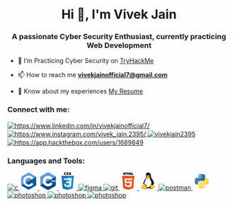 <!DOCTYPE html>
<html lang="en">
<head>
    <meta charset="UTF-8">
    <meta name="viewport" content="width=device-width, initial-scale=1.0">
</head>
<body>
    <h1 align="center">Hi 👋, I'm Vivek Jain</h1>
    <h3 align="center">A passionate Cyber Security Enthusiast, currently practicing Web Development</h3>

- 🔭 I’m Practicing Cyber Security on [TryHackMe](https://tryhackme.com/p/VivekJain)

- 📫 How to reach me **vivekjainofficial7@gmail.com**

- 📄 Know about my experiences [My Resume](https://bit.ly/MY-Resume)

<h3 align="left">Connect with me:</h3>
    <p align="left">
        <a href="https://linkedin.com/in/https://www.linkedin.com/in/vivekjainofficial7/" target="blank"><img align="center" src="https://raw.githubusercontent.com/rahuldkjain/github-profile-readme-generator/master/src/images/icons/Social/linked-in-alt.svg" alt="https://www.linkedin.com/in/vivekjainofficial7/" height="30" width="40" >
        </a>
        <a href="https://instagram.com/https://www.instagram.com/vivek_jain.2395/" target="blank"><img align="center" src="https://raw.githubusercontent.com/rahuldkjain/github-profile-readme-generator/master/src/images/icons/Social/instagram.svg" alt="https://www.instagram.com/vivek_jain.2395/" height="30" width="40" >
        </a>
        <a href="https://twitter.com/vivekjain2395" target="blank"><img align="center" src="https://raw.githubusercontent.com/rahuldkjain/github-profile-readme-generator/master/src/images/icons/Social/twitter.svg" alt="vivekjain2395" height="30" width="40" />
        </a>
        <a href="https://app.hackthebox.com/users/1689849" target="blank"><img align="center" src="https://www.svgrepo.com/show/331423/hack-the-box.svg" alt="https://app.hackthebox.com/users/1689849" height="30" width="40" />
        </a>
    </p>

<h3 align="left">Languages and Tools:</h3>
    <p align="left"> 
        <a href="https://www.kali.org/get-kali/#kali-platforms" target="_blank" rel="noreferrer">
            <img src="https://upload.wikimedia.org/wikipedia/commons/2/2b/Kali-dragon-icon.svg" alt="c" width="40" height="40"> 
        </a>
        <a href="https://www.cprogramming.com/" target="_blank" rel="noreferrer">
            <img src="https://raw.githubusercontent.com/devicons/devicon/master/icons/c/c-original.svg" alt="c" width="40" height="40"> 
        </a> 
        <a href="https://www.w3schools.com/cpp/" target="_blank" rel="noreferrer"> 
            <img src="https://raw.githubusercontent.com/devicons/devicon/master/icons/cplusplus/cplusplus-original.svg" alt="cplusplus" width="40" height="40"> 
        </a> 
        <a href="https://www.w3schools.com/css/" target="_blank" rel="noreferrer"> 
            <img src="https://raw.githubusercontent.com/devicons/devicon/master/icons/css3/css3-original-wordmark.svg" alt="css3" width="40" height="40"> 
        </a> 
        <a href="https://www.figma.com/" target="_blank" rel="noreferrer"> 
            <img src="https://www.vectorlogo.zone/logos/figma/figma-icon.svg" alt="figma" width="40" height="40"> 
        </a> 
        <a href="https://git-scm.com/" target="_blank" rel="noreferrer"> 
            <img src="https://www.vectorlogo.zone/logos/git-scm/git-scm-icon.svg" alt="git" width="40" height="40"> 
        </a> 
        <a href="https://www.w3.org/html/" target="_blank" rel="noreferrer"> 
            <img src="https://raw.githubusercontent.com/devicons/devicon/master/icons/html5/html5-original-wordmark.svg" alt="html5" width="40" height="40"> 
        </a> 
        <a href="https://www.linux.org/" target="_blank" rel="noreferrer"> 
            <img src="https://raw.githubusercontent.com/devicons/devicon/master/icons/linux/linux-original.svg" alt="linux" width="40" height="40"> 
        </a>  
        <a href="https://postman.com" target="_blank" rel="noreferrer"> 
            <img src="https://www.vectorlogo.zone/logos/getpostman/getpostman-icon.svg" alt="postman" width="40" height="40"> 
        </a> 
        <a href="https://www.python.org" target="_blank" rel="noreferrer"> 
            <img src="https://raw.githubusercontent.com/devicons/devicon/master/icons/python/python-original.svg" alt="python" width="40" height="40"> 
        </a> 
        <a href="https://www.photoshop.com/en" target="_blank" rel="noreferrer"> 
            <img src="https://upload.wikimedia.org/wikipedia/commons/a/af/Adobe_Photoshop_CC_icon.svg" alt="photoshop" width="40" height="40"> 
        </a>
        <a href="https://www.adobe.com/in/products/premiere/campaign/pricing.html?gclid=EAIaIQobChMIpc2GoeP2iAMVFKNmAh2SxyaVEAAYASAAEgKpwPD_BwE&sdid=M3T3SPSL&mv=search&mv2=paidsearch&ef_id=EAIaIQobChMIpc2GoeP2iAMVFKNmAh2SxyaVEAAYASAAEgKpwPD_BwE:G:s&s_kwcid=AL!3085!3!697422098829!b!!g!!adobe%20premiere%20pro%20free!221168948!95369508913&gad_source=1" target="_blank" rel="noreferrer"> 
            <img src="https://upload.wikimedia.org/wikipedia/commons/4/40/Adobe_Premiere_Pro_CC_icon.svg" alt="photoshop" width="40" height="40"> 
        </a>
        <a href="https://www.adobe.com/in/products/aftereffects/campaign/pricing.html?gclid=EAIaIQobChMIgeXu1uP2iAMVn6lmAh0BZg7fEAAYASAAEgKY3vD_BwE&sdid=L3XTTPNV&mv=search&mv2=paidsearch&ef_id=EAIaIQobChMIgeXu1uP2iAMVn6lmAh0BZg7fEAAYASAAEgKY3vD_BwE:G:s&s_kwcid=AL!3085!3!697579553640!b!!g!!buy%20adobe%20after%20effects!221167148!17525486348&gad_source=1" target="_blank" rel="noreferrer"> 
            <img src="https://upload.wikimedia.org/wikipedia/commons/c/cb/Adobe_After_Effects_CC_icon.svg" alt="photoshop" width="40" height="40"> 
        </a>
    </p>
</body>
</html>
